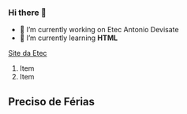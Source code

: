### Hi there 👋
- 🔭 I’m currently working on Etec Antonio Devisate
- 🌱 I’m currently learning **HTML**

[Site da Etec](https://www.devisate.com.br)

1. Item
2. Item
## Preciso de Férias
<!--
**AlessandroEtec/alessandroetec** is a ✨ _special_ ✨ repository because its `README.md` (this file) appears on your GitHub profile.

Here are some ideas to get you started:



- 👯 I’m looking to collaborate on ...
- 🤔 I’m looking for help with ...
- 💬 Ask me about ...
- 📫 How to reach me: ...
- 😄 Pronouns: ...
- ⚡ Fun fact: ...
- Ainda vou terminar de editar
-->
